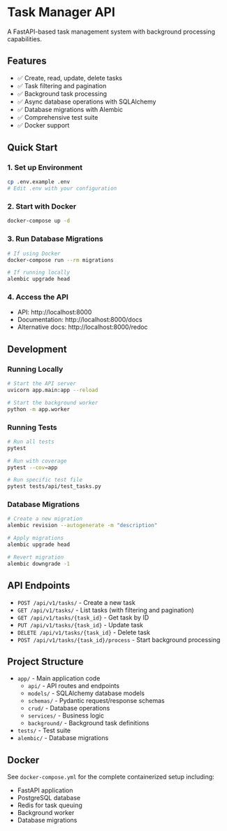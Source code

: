 # Task Manager API

A FastAPI-based task management system with background processing capabilities.

## Features

- ✅ Create, read, update, delete tasks
- ✅ Task filtering and pagination
- ✅ Background task processing
- ✅ Async database operations with SQLAlchemy
- ✅ Database migrations with Alembic
- ✅ Comprehensive test suite
- ✅ Docker support

## Quick Start

### 1. Set up Environment

```bash
cp .env.example .env
# Edit .env with your configuration
```

### 2. Start with Docker

```bash
docker-compose up -d
```

### 3. Run Database Migrations

```bash
# If using Docker
docker-compose run --rm migrations

# If running locally
alembic upgrade head
```

### 4. Access the API

- API: http://localhost:8000
- Documentation: http://localhost:8000/docs
- Alternative docs: http://localhost:8000/redoc

## Development

### Running Locally

```bash
# Start the API server
uvicorn app.main:app --reload

# Start the background worker
python -m app.worker
```

### Running Tests

```bash
# Run all tests
pytest

# Run with coverage
pytest --cov=app

# Run specific test file
pytest tests/api/test_tasks.py
```

### Database Migrations

```bash
# Create a new migration
alembic revision --autogenerate -m "description"

# Apply migrations
alembic upgrade head

# Revert migration
alembic downgrade -1
```

## API Endpoints

- `POST /api/v1/tasks/` - Create a new task
- `GET /api/v1/tasks/` - List tasks (with filtering and pagination)
- `GET /api/v1/tasks/{task_id}` - Get task by ID
- `PUT /api/v1/tasks/{task_id}` - Update task
- `DELETE /api/v1/tasks/{task_id}` - Delete task
- `POST /api/v1/tasks/{task_id}/process` - Start background processing

## Project Structure

- `app/` - Main application code
  - `api/` - API routes and endpoints
  - `models/` - SQLAlchemy database models
  - `schemas/` - Pydantic request/response schemas
  - `crud/` - Database operations
  - `services/` - Business logic
  - `background/` - Background task definitions
- `tests/` - Test suite
- `alembic/` - Database migrations

## Docker

See `docker-compose.yml` for the complete containerized setup including:
- FastAPI application
- PostgreSQL database
- Redis for task queuing
- Background worker
- Database migrations
